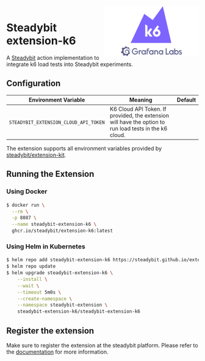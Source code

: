 <img src="./logo.webp" height="130" align="right" alt="Kong logo">

# Steadybit extension-k6

A [Steadybit](https://www.steadybit.com/) action implementation to integrate k6 load tests into Steadybit experiments.

## Configuration

| Environment Variable                  | Meaning                                                                                                | Default |
|---------------------------------------|--------------------------------------------------------------------------------------------------------|---------|
| `STEADYBIT_EXTENSION_CLOUD_API_TOKEN` | K6 Cloud API Token. If provided, the extension will have the option to run load tests in the k6 cloud. |         |

The extension supports all environment variables provided by [steadybit/extension-kit](https://github.com/steadybit/extension-kit#environment-variables).

## Running the Extension

### Using Docker

```sh
$ docker run \
  --rm \
  -p 8087 \
  --name steadybit-extension-k6 \
  ghcr.io/steadybit/extension-k6:latest
```

### Using Helm in Kubernetes

```sh
$ helm repo add steadybit-extension-k6 https://steadybit.github.io/extension-k6
$ helm repo update
$ helm upgrade steadybit-extension-k6 \
    --install \
    --wait \
    --timeout 5m0s \
    --create-namespace \
    --namespace steadybit-extension \
    steadybit-extension-k6/steadybit-extension-k6
```

## Register the extension

Make sure to register the extension at the steadybit platform. Please refer to
the [documentation](https://docs.steadybit.com/integrate-with-steadybit/extensions/extension-installation) for more information.

